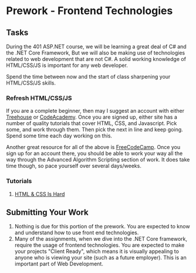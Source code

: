 # Prework - Frontend Technologies

## Tasks

During the 401 ASP.NET course, we will be learning a great deal of C# and the .NET Core Framework,
But we will also be making use of technologies related to web development that are not C#.
A solid working knowledge of HTML/CSS/JS is important for any web developer. 

Spend the time between now and the start of class sharpening your HTML/CSS/JS skills.

### Refresh HTML/CSS/JS

If you are a complete beginner, then may I suggest an account with either [Treehouse](http://teamtreehouse.com/) or [CodeAcademy](http://codeacademy.com/).
Once you are signed up, either site has a number of quality tutorials that cover HTML, CSS, and Javascript. 
Pick some, and work through them.
Then pick the next in line and keep going.
Spend some time each day working on this.

Another great resource for all of the above is [FreeCodeCamp](http://www.freecodecamp.com).
Once you sign up for an account there, you should be able to work your way all the way through the Advanced Algorithm Scripting section of work.
It does take time though, so pace yourself over several days/weeks.

### Tutorials
1. [HTML & CSS Is Hard](https://internetingishard.com/html-and-css/)

## Submitting Your Work
1. Nothing is due for this portion of the prework. You are expected to know and understand how to use front end technologies.
2. Many of the assignments, when we dive into the .NET Core framework, require the usage of frontend technologies. You are expected to make your projects
"Client Ready", which means it is visually appealing to anyone who is viewing your site (such as a future employer). This is an important part of Web Development.
 